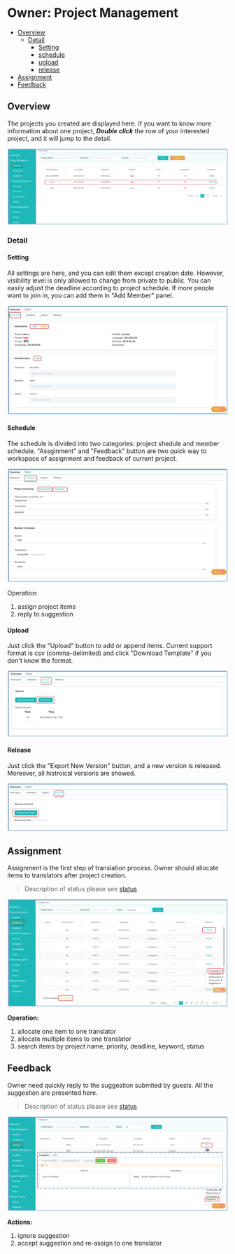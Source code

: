 # Owner: Project Management

- [Overview](#overview)
  - [Detail](#detail)
    - [Setting](#setting)
    - [schedule](#schedule)
    - [upload](#upload)
    - [release](#release)
- [Assignment](#assign)
- [Feedback](#feedback)


## Overview

<span id='overview'></span>


The projects you created are displayed here. If you want to know more information about one project, _**Double click**_ the row of your interested project, and it will jump to the detail.

![](/assets/project_management.overview.png)

### Detail
<span id='detail'></span>

#### Setting
<span id='setting'></span>

All settings are here, and you can edit them except creation date. However, visibility level is only allowed to change from private to public. You can easily adjust the deadline according to project schedule. If more people want to join in, you can add them in "Add Member" panel.

![](/assets/project_management.overview.information.png)
      
#### Schedule
<span id='schedule'></span>

The schedule is divided into two categories: project shedule and member schedule. "Assginment" and "Feedback" button are two quick way to workspace of assignment and feedback of current project.

![](/assets/project_management.schedule.png)

Operation:
1. assign project items
2. reply to suggestion

#### Upload
<span id='upload'></span>

Just click the "Upload" button to add or append items. Current support format is csv (comma-delimited) and click "Download Template" if you don't know the format.

![](/assets/project_management.upload.png)

#### Release
<span id='release'></span>

Just click the "Export New Version" button, and a new version is released. Moreover, all histroical versions are showed.

![](/assets/project_management.release.png)

## Assignment

<span id='assign'></span>

Assignment is the first step of translation process. Owner should allocate items to translators after project creation.

> Description of status please see [status](../glossary.md#status)

![](/assets/project_management.assignment.png)

**Operation:**
1. allocate one item to one translator
2. allocate multiple items to one translator
3. search items by project name, priority, deadline, keyword, status
 
## Feedback

<span id='feedback'></span>

Owner need quickly reply to the suggestion submited by guests. All the suggestion are presented here.

> Description of status please see [status](../glossary.md#status)

![](/assets/project_management.feedback.png)

**Actions:**
1. ignore suggestion
2. accept suggestion and re-assign to one translator


